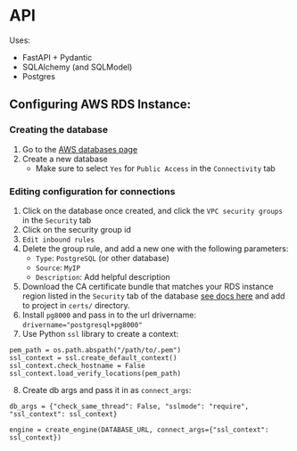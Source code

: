 # API

Uses:
- FastAPI + Pydantic
- SQLAlchemy (and SQLModel)
- Postgres


## Configuring AWS RDS Instance:

### Creating the database
1. Go to the [AWS databases page](https://us-east-1.console.aws.amazon.com/rds/home?region=us-east-1#databases:)
2. Create a new database
    - Make sure to select `Yes` for `Public Access` in the `Connectivity` tab

### Editing configuration for connections
1. Click on the database once created, and click the `VPC security groups` in the `Security` tab
2. Click on the security group id
3. `Edit inbound rules`
4. Delete the group rule, and add a new one with the following parameters:
    -  `Type`: `PostgreSQL` (or other database)
    - `Source`: `MyIP`
    - `Description`: Add helpful description
5. Download the CA certificate bundle that matches your RDS instance region listed in the `Security` tab of the database [see docs here](https://docs.aws.amazon.com/AmazonRDS/latest/UserGuide/UsingWithRDS.SSL.html#UsingWithRDS.SSL.RegionCertificates) and add to project in `certs/` directory.
6. Install `pg8000` and pass in to the url drivername:
`drivername="postgresql+pg8000"`
7. Use Python `ssl` library to create a context:
```
pem_path = os.path.abspath("/path/to/.pem")
ssl_context = ssl.create_default_context()
ssl_context.check_hostname = False
ssl_context.load_verify_locations(pem_path)
```
8. Create db args and pass it in as `connect_args`:
```
db_args = {"check_same_thread": False, "sslmode": "require", "ssl_context": ssl_context}

engine = create_engine(DATABASE_URL, connect_args={"ssl_context": ssl_context})
```